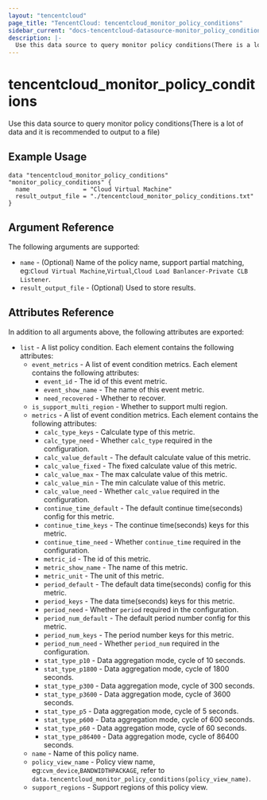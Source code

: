```yaml
---
layout: "tencentcloud"
page_title: "TencentCloud: tencentcloud_monitor_policy_conditions"
sidebar_current: "docs-tencentcloud-datasource-monitor_policy_conditions"
description: |-
  Use this data source to query monitor policy conditions(There is a lot of data and it is recommended to output to a file)
---
```


# tencentcloud_monitor_policy_conditions

Use this data source to query monitor policy conditions(There is a lot of data and it is recommended to output to a file)

## Example Usage

```hcl
data "tencentcloud_monitor_policy_conditions" "monitor_policy_conditions" {
  name               = "Cloud Virtual Machine"
  result_output_file = "./tencentcloud_monitor_policy_conditions.txt"
}
```

## Argument Reference

The following arguments are supported:

* `name` - (Optional) Name of the policy name, support partial matching, eg:`Cloud Virtual Machine`,`Virtual`,`Cloud Load Banlancer-Private CLB Listener`.
* `result_output_file` - (Optional) Used to store results.

## Attributes Reference

In addition to all arguments above, the following attributes are exported:

* `list` - A list policy condition. Each element contains the following attributes:
  * `event_metrics` - A list of event condition metrics. Each element contains the following attributes:
    * `event_id` - The id of this event metric.
    * `event_show_name` - The name of this event metric.
    * `need_recovered` - Whether to recover.
  * `is_support_multi_region` - Whether to support multi region.
  * `metrics` - A list of event condition metrics. Each element contains the following attributes:
    * `calc_type_keys` - Calculate type of this metric.
    * `calc_type_need` - Whether `calc_type` required in the configuration.
    * `calc_value_default` - The default calculate value of this metric.
    * `calc_value_fixed` - The fixed calculate value of this metric.
    * `calc_value_max` - The max calculate value of this metric.
    * `calc_value_min` - The min calculate value of this metric.
    * `calc_value_need` - Whether `calc_value` required in the configuration.
    * `continue_time_default` - The default continue time(seconds) config for this metric.
    * `continue_time_keys` - The continue time(seconds) keys for this metric.
    * `continue_time_need` - Whether `continue_time` required in the configuration.
    * `metric_id` - The id of this metric.
    * `metric_show_name` - The name of this metric.
    * `metric_unit` - The unit of this metric.
    * `period_default` - The default data time(seconds) config for this metric.
    * `period_keys` - The data time(seconds) keys for this metric.
    * `period_need` - Whether `period` required in the configuration.
    * `period_num_default` - The default period number config for this metric.
    * `period_num_keys` - The period number keys for this metric.
    * `period_num_need` - Whether `period_num` required in the configuration.
    * `stat_type_p10` - Data aggregation mode, cycle of 10 seconds.
    * `stat_type_p1800` - Data aggregation mode, cycle of 1800 seconds.
    * `stat_type_p300` - Data aggregation mode, cycle of 300 seconds.
    * `stat_type_p3600` - Data aggregation mode, cycle of 3600 seconds.
    * `stat_type_p5` - Data aggregation mode, cycle of 5 seconds.
    * `stat_type_p600` - Data aggregation mode, cycle of 600 seconds.
    * `stat_type_p60` - Data aggregation mode, cycle of 60 seconds.
    * `stat_type_p86400` - Data aggregation mode, cycle of 86400 seconds.
  * `name` - Name of this policy name.
  * `policy_view_name` - Policy view name, eg:`cvm_device`,`BANDWIDTHPACKAGE`, refer to `data.tencentcloud_monitor_policy_conditions(policy_view_name)`.
  * `support_regions` - Support regions of this policy view.


